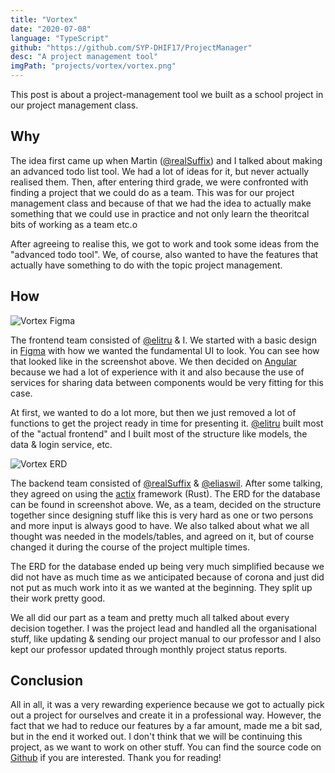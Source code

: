```yaml
---
title: "Vortex"
date: "2020-07-08"
language: "TypeScript"
github: "https://github.com/SYP-DHIF17/ProjectManager"
desc: "A project management tool"
imgPath: "projects/vortex/vortex.png"
---
```


This post is about a project-management tool we built as a school project in our project management class.

## Why

The idea first came up when Martin ([@realSuffix][1]) and I talked about making an advanced todo list tool. We had a lot of ideas for it, but never actually realised them. Then, after entering third grade, we were confronted with finding a project that we could do as a team. This was for our project management class and because of that we had the idea to actually make something that we could use in practice and not only learn the theoritcal bits of working as a team etc.o

After agreeing to realise this, we got to work and took some ideas from the "advanced todo tool". We, of course, also wanted to have the features that actually have something to do with the topic project management.

## How

<div class="image">
<img src="/images/projects/vortex/vortex-figma.png" alt="Vortex Figma">
</div>

The frontend team consisted of [@elitru][5] & I. We started with a basic design in [Figma][2] with how we wanted the fundamental UI to look. You can see how that looked like in the screenshot above. We then decided on [Angular][3] because we had a lot of experience with it and also because the use of services for sharing data between components would be very fitting for this case.

At first, we wanted to do a lot more, but then we just removed a lot of functions to get the project ready in time for presenting it. [@elitru][5] built most of the "actual frontend" and I built most of the structure like models, the data & login service, etc.

<div class="image">
<img src="/images/projects/vortex/vortex-erd.png" alt="Vortex ERD">
</div>

The backend team consisted of [@realSuffix][1] & [@eliaswil][6]. After some talking, they agreed on using the [actix][4] framework (Rust). The ERD for the database can be found in screenshot above. We, as a team, decided on the structure together since designing stuff like this is very hard as one or two persons and more input is always good to have. We also talked about what we all thought was needed in the models/tables, and agreed on it, but of course changed it during the course of the project multiple times.

The ERD for the database ended up being very much simplified because we did not have as much time as we anticipated because of corona and just did not put as much work into it as we wanted at the beginning. They split up their work pretty good.

We all did our part as a team and pretty much all talked about every decision together. I was the project lead and handled all the organisational stuff, like updating & sending our project manual to our professor and I also kept our professor updated through monthly project status reports.

## Conclusion

All in all, it was a very rewarding experience because we got to actually pick out a project for ourselves and create it in a professional way. However, the fact that we had to reduce our features by a far amount, made me a bit sad, but in the end it worked out. I don't think that we will be continuing this project, as we want to work on other stuff. You can find the source code on [Github][7] if you are interested. Thank you for reading!

[1]: https://github.com/realSuffix
[2]: https://figma.com
[3]: https://angular.io
[4]: https://github.com/actix
[5]: https://github.com/elitru
[6]: https://github.com/eliaswil
[7]: https://github.com/SYP-DHIF17/ProjectManager
